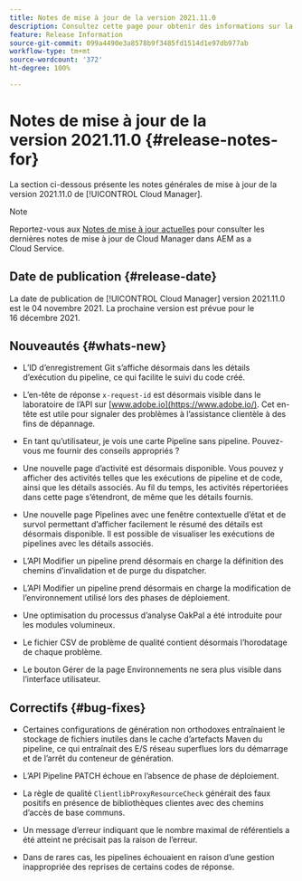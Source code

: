 ```yaml
---
title: Notes de mise à jour de la version 2021.11.0
description: Consultez cette page pour obtenir des informations sur la version 2021.11.0 de Cloud Manager
feature: Release Information
source-git-commit: 099a4490e3a8578b9f3485fd1514d1e97db977ab
workflow-type: tm+mt
source-wordcount: '372'
ht-degree: 100%

---
```


# Notes de mise à jour de la version 2021.11.0 {#release-notes-for}

La section ci-dessous présente les notes générales de mise à jour de la version 2021.11.0 de [!UICONTROL Cloud Manager].

>[!NOTE]
>Reportez-vous aux [Notes de mise à jour actuelles](https://experienceleague.adobe.com/docs/experience-manager-cloud-service/onboarding/getting-access/release-notes-cloud-manager/release-notes-cm-current.html?lang=fr#getting-access) pour consulter les dernières notes de mise à jour de Cloud Manager dans AEM as a Cloud Service.

## Date de publication {#release-date}

La date de publication de [!UICONTROL Cloud Manager] version 2021.11.0 est le 04 novembre 2021.
La prochaine version est prévue pour le 16 décembre 2021.

## Nouveautés {#whats-new}

* L’ID d’enregistrement Git s’affiche désormais dans les détails d’exécution du pipeline, ce qui facilite le suivi du code créé.

* L’en-tête de réponse `x-request-id` est désormais visible dans le laboratoire de l’API sur [www.adobe.io](https://www.adobe.io/). Cet en-tête est utile pour signaler des problèmes à l’assistance clientèle à des fins de dépannage.

* En tant qu’utilisateur, je vois une carte Pipeline sans pipeline. Pouvez-vous me fournir des conseils appropriés ?

* Une nouvelle page d’activité est désormais disponible. Vous pouvez y afficher des activités telles que les exécutions de pipeline et de code, ainsi que les détails associés. Au fil du temps, les activités répertoriées dans cette page s’étendront, de même que les détails fournis.

* Une nouvelle page Pipelines avec une fenêtre contextuelle d’état et de survol permettant d’afficher facilement le résumé des détails est désormais disponible. Il est possible de visualiser les exécutions de pipelines avec les détails associés.

* L’API Modifier un pipeline prend désormais en charge la définition des chemins d’invalidation et de purge du dispatcher.

* L’API Modifier un pipeline prend désormais en charge la modification de l’environnement utilisé lors des phases de déploiement.

* Une optimisation du processus d’analyse OakPal a été introduite pour les modules volumineux.

* Le fichier CSV de problème de qualité contient désormais l’horodatage de chaque problème.

* Le bouton Gérer de la page Environnements ne sera plus visible dans l’interface utilisateur.

## Correctifs {#bug-fixes}

* Certaines configurations de génération non orthodoxes entraînaient le stockage de fichiers inutiles dans le cache d’artefacts Maven du pipeline, ce qui entraînait des E/S réseau superflues lors du démarrage et de l’arrêt du conteneur de génération.

* L’API Pipeline PATCH échoue en l’absence de phase de déploiement.

* La règle de qualité `ClientlibProxyResourceCheck` générait des faux positifs en présence de bibliothèques clientes avec des chemins d’accès de base communs.

* Un message d’erreur indiquant que le nombre maximal de référentiels a été atteint ne précisait pas la raison de l’erreur.

* Dans de rares cas, les pipelines échouaient en raison d’une gestion inappropriée des reprises de certains codes de réponse.
